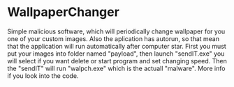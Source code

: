# WallpaperChanger
Simple malicious software, which will periodically change wallpaper for you one of your custom images. Also the aplication has autorun, so that mean
that the application will run automatically after computer star. First you must put your images into folder named "payload", then launch "sendIT.exe" 
you will select if you want delete or start program and set changing speed. Then the "sendIT" will run "walpch.exe" which is the actuall "malware". More info if you look into the code.
